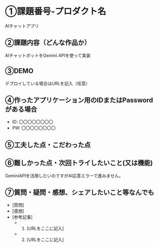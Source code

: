 # ①課題番号-プロダクト名

AIチャットアプリ

## ②課題内容（どんな作品か）

AIチャットボットをGemini APIを使って実装

## ③DEMO

デプロイしている場合はURLを記入（任意）

## ④作ったアプリケーション用のIDまたはPasswordがある場合

- ID: 〇〇〇〇〇〇〇〇
- PW: 〇〇〇〇〇〇〇〇

## ⑤工夫した点・こだわった点


## ⑥難しかった点・次回トライしたいこと(又は機能)

GeminiAPIを活用したいのですがAI応答エラーで進みません。

## ⑦質問・疑問・感想、シェアしたいこと等なんでも

- [質問]
- [感想]
- [参考記事]
  - 1. [URLをここに記入]
  - 2. [URLをここに記入]
